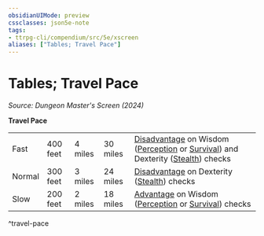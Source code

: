 ```yaml
---
obsidianUIMode: preview
cssclasses: json5e-note
tags:
- ttrpg-cli/compendium/src/5e/xscreen
aliases: ["Tables; Travel Pace"]
---
```

# Tables; Travel Pace
*Source: Dungeon Master's Screen (2024)* 

**Travel Pace**

|    |    |    |    |    |
|----|----|----|----|----|
| Fast | 400 feet | 4 miles | 30 miles | [Disadvantage](Mechanics/rules/variant-rules/disadvantage-xphb.md) on Wisdom ([Perception](Mechanics/rules/skills.md#Perception) or [Survival](Mechanics/rules/skills.md#Survival)) and Dexterity ([Stealth](Mechanics/rules/skills.md#Stealth)) checks |
| Normal | 300 feet | 3 miles | 24 miles | [Disadvantage](Mechanics/rules/variant-rules/disadvantage-xphb.md) on Dexterity ([Stealth](Mechanics/rules/skills.md#Stealth)) checks |
| Slow | 200 feet | 2 miles | 18 miles | [Advantage](Mechanics/rules/variant-rules/advantage-xphb.md) on Wisdom ([Perception](Mechanics/rules/skills.md#Perception) or [Survival](Mechanics/rules/skills.md#Survival)) checks |
^travel-pace
